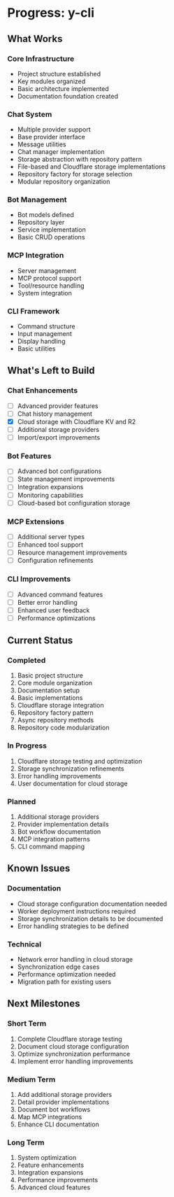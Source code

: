 # Progress: y-cli

## What Works

### Core Infrastructure
- Project structure established
- Key modules organized
- Basic architecture implemented
- Documentation foundation created

### Chat System
- Multiple provider support
- Base provider interface
- Message utilities
- Chat manager implementation
- Storage abstraction with repository pattern
- File-based and Cloudflare storage implementations
- Repository factory for storage selection
- Modular repository organization

### Bot Management
- Bot models defined
- Repository layer
- Service implementation
- Basic CRUD operations

### MCP Integration
- Server management
- MCP protocol support
- Tool/resource handling
- System integration

### CLI Framework
- Command structure
- Input management
- Display handling
- Basic utilities

## What's Left to Build

### Chat Enhancements
- [ ] Advanced provider features
- [ ] Chat history management
- [x] Cloud storage with Cloudflare KV and R2
- [ ] Additional storage providers
- [ ] Import/export improvements

### Bot Features
- [ ] Advanced bot configurations
- [ ] State management improvements
- [ ] Integration expansions
- [ ] Monitoring capabilities
- [ ] Cloud-based bot configuration storage

### MCP Extensions
- [ ] Additional server types
- [ ] Enhanced tool support
- [ ] Resource management improvements
- [ ] Configuration refinements

### CLI Improvements
- [ ] Advanced command features
- [ ] Better error handling
- [ ] Enhanced user feedback
- [ ] Performance optimizations

## Current Status

### Completed
1. Basic project structure
2. Core module organization
3. Documentation setup
4. Basic implementations
5. Cloudflare storage integration
6. Repository factory pattern
7. Async repository methods
8. Repository code modularization

### In Progress
1. Cloudflare storage testing and optimization
2. Storage synchronization refinements
3. Error handling improvements
4. User documentation for cloud storage

### Planned
1. Additional storage providers
2. Provider implementation details
3. Bot workflow documentation
4. MCP integration patterns
5. CLI command mapping

## Known Issues

### Documentation
- Cloud storage configuration documentation needed
- Worker deployment instructions required
- Storage synchronization details to be documented
- Error handling strategies to be defined

### Technical
- Network error handling in cloud storage
- Synchronization edge cases
- Performance optimization needed
- Migration path for existing users

## Next Milestones

### Short Term
1. Complete Cloudflare storage testing
2. Document cloud storage configuration
3. Optimize synchronization performance
4. Implement error handling improvements

### Medium Term
1. Add additional storage providers
2. Detail provider implementations
3. Document bot workflows
4. Map MCP integrations
5. Enhance CLI documentation

### Long Term
1. System optimization
2. Feature enhancements
3. Integration expansions
4. Performance improvements
5. Advanced cloud features
